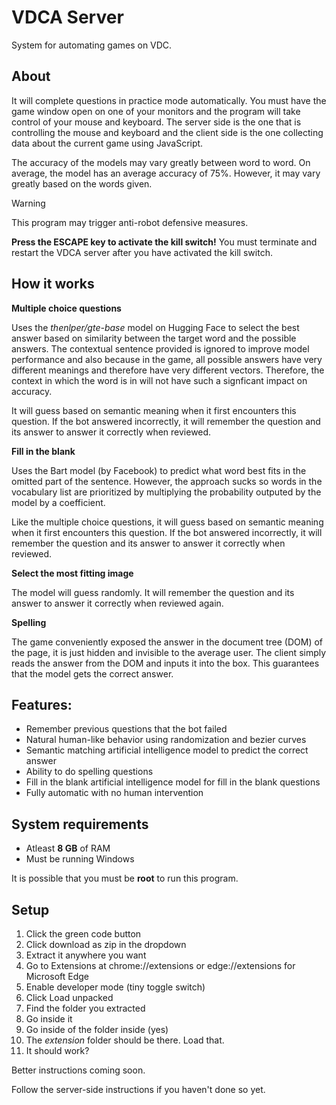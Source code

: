 # VDCA Server

System for automating games on VDC.

## About

It will complete questions in practice mode automatically. You must have the game window open on one of your monitors and the program will take control of your mouse and keyboard. The server side is the one that is controlling the mouse and keyboard and the client side is the one collecting data about the current game using JavaScript.

The accuracy of the models may vary greatly between word to word. On average, the model has an average accuracy of 75%. However, it may vary greatly based on the words given.

> [!WARNING]
> This program may trigger anti-robot defensive measures.
  

**Press the ESCAPE key to activate the kill switch!**
You must terminate and restart the VDCA server after you have activated the kill switch.

## How it works

**Multiple choice questions**

Uses the *thenlper/gte-base* model on Hugging Face to select the best answer based on similarity between the target word and the possible answers. The contextual sentence provided is ignored to improve model performance and also because in the game, all possible answers have very different meanings and therefore have very different vectors. Therefore, the context in which the word is in will not have such a signficant impact on accuracy.

It will guess based on semantic meaning when it first encounters this question. If the bot answered incorrectly, it will remember the question and its answer to answer it correctly when reviewed.

**Fill in the blank**

Uses the Bart model (by Facebook) to predict what word best fits in the omitted part of the sentence. However, the approach sucks so words in the vocabulary list are prioritized by multiplying the probability outputed by the model by a coefficient.

Like the multiple choice questions, it will guess based on semantic meaning when it first encounters this question. If the bot answered incorrectly, it will remember the question and its answer to answer it correctly when reviewed.

**Select the most fitting image**

The model will guess randomly. It will remember the question and its answer to answer it correctly when reviewed again.

**Spelling**

The game conveniently exposed the answer in the document tree (DOM) of the page, it is just hidden and invisible to the average user. The client simply reads the answer from the DOM and inputs it into the box.
This guarantees that the model gets the correct answer.



## Features:

- Remember previous questions that the bot failed
- Natural human-like behavior using randomization and bezier curves
- Semantic matching artificial intelligence model to predict the correct answer
- Ability to do spelling questions
- Fill in the blank artificial intelligence model for fill in the blank questions
- Fully automatic with no human intervention

## System requirements

- Atleast **8 GB** of RAM
- Must be running Windows

It is possible that you must be **root** to run this program.

## Setup

1. Click the green code button
2. Click download as zip in the dropdown
3. Extract it anywhere you want
4. Go to Extensions at chrome://extensions or edge://extensions for Microsoft Edge
5. Enable developer mode (tiny toggle switch)
6. Click Load unpacked
7. Find the folder you extracted
8. Go inside it
9. Go inside of the folder inside (yes)
10. The *extension* folder should be there. Load that.
11. It should work?

Better instructions coming soon.


Follow the server-side instructions if you haven't done so yet.
